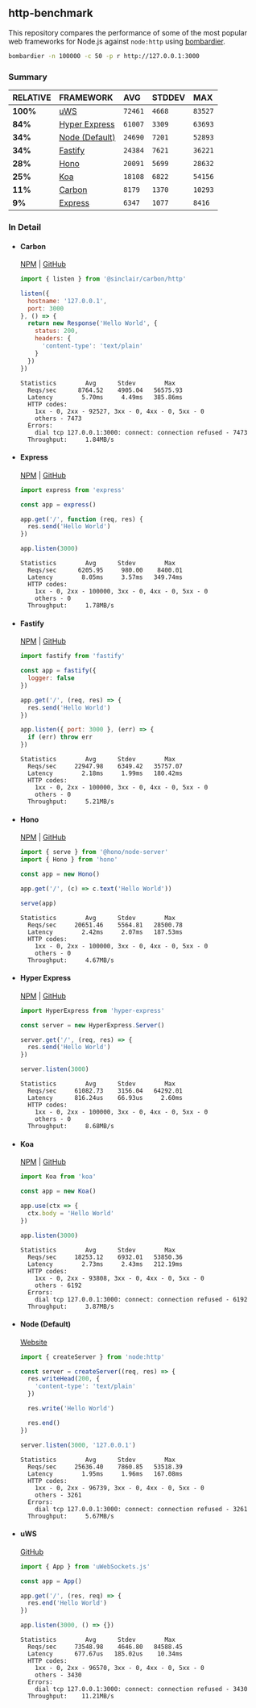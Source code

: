 ## http-benchmark

This repository compares the performance of some of the most popular web frameworks for Node.js against `node:http` using [bombardier](https://github.com/codesenberg/bombardier).

```bash
bombardier -n 100000 -c 50 -p r http://127.0.0.1:3000
```

### Summary

| RELATIVE | FRAMEWORK | AVG | STDDEV | MAX |
| :--- | :--- | :--- | :--- | :--- |
| **100%** | [uWS](#uws) | `72461` | `4668` | `83527` |
| **84%** | [Hyper Express](#hyper-express) | `61007` | `3309` | `63693` |
| **34%** | [Node (Default)](#node-default) | `24690` | `7201` | `52893` |
| **34%** | [Fastify](#fastify) | `24384` | `7621` | `36221` |
| **28%** | [Hono](#hono) | `20091` | `5699` | `28632` |
| **25%** | [Koa](#koa) | `18108` | `6822` | `54156` |
| **11%** | [Carbon](#carbon) | `8179` | `1370` | `10293` |
| **9%** | [Express](#express) | `6347` | `1077` | `8416` |


### In Detail

- #### Carbon
  [NPM](https://npmjs.com/@sinclair/carbon) | [GitHub](https://github.com/sinclairzx81/carbon)
  ```js
  import { listen } from '@sinclair/carbon/http'

  listen({
    hostname: '127.0.0.1',
    port: 3000
  }, () => {
    return new Response('Hello World', {
      status: 200,
      headers: {
        'content-type': 'text/plain'
      }
    })
  })
  ```

  ```
  Statistics        Avg      Stdev        Max
    Reqs/sec      8764.52    4905.04   56575.93
    Latency        5.70ms     4.49ms   385.86ms
    HTTP codes:
      1xx - 0, 2xx - 92527, 3xx - 0, 4xx - 0, 5xx - 0
      others - 7473
    Errors:
      dial tcp 127.0.0.1:3000: connect: connection refused - 7473
    Throughput:     1.84MB/s
  ```

- #### Express
  [NPM](https://npmjs.com/express) | [GitHub](https://github.com/expressjs/express)
  ```js
  import express from 'express'

  const app = express()

  app.get('/', function (req, res) {
    res.send('Hello World')
  })

  app.listen(3000)
  ```

  ```
  Statistics        Avg      Stdev        Max
    Reqs/sec      6205.95     980.00    8400.01
    Latency        8.05ms     3.57ms   349.74ms
    HTTP codes:
      1xx - 0, 2xx - 100000, 3xx - 0, 4xx - 0, 5xx - 0
      others - 0
    Throughput:     1.78MB/s
  ```

- #### Fastify
  [NPM](https://npmjs.com/fastify) | [GitHub](https://github.com/fastify/fastify)
  ```js
  import fastify from 'fastify'

  const app = fastify({
    logger: false
  })

  app.get('/', (req, res) => {
    res.send('Hello World')
  })

  app.listen({ port: 3000 }, (err) => {
    if (err) throw err
  })
  ```

  ```
  Statistics        Avg      Stdev        Max
    Reqs/sec     22947.98    6349.42   35757.07
    Latency        2.18ms     1.99ms   180.42ms
    HTTP codes:
      1xx - 0, 2xx - 100000, 3xx - 0, 4xx - 0, 5xx - 0
      others - 0
    Throughput:     5.21MB/s
  ```

- #### Hono
  [NPM](https://npmjs.com/hono) | [GitHub](https://github.com/honojs/hono)
  ```js
  import { serve } from '@hono/node-server'
  import { Hono } from 'hono'

  const app = new Hono()

  app.get('/', (c) => c.text('Hello World'))

  serve(app)
  ```

  ```
  Statistics        Avg      Stdev        Max
    Reqs/sec     20651.46    5564.81   28500.78
    Latency        2.42ms     2.07ms   187.53ms
    HTTP codes:
      1xx - 0, 2xx - 100000, 3xx - 0, 4xx - 0, 5xx - 0
      others - 0
    Throughput:     4.67MB/s
  ```

- #### Hyper Express
  [NPM](https://npmjs.com/hyper-express) | [GitHub](https://github.com/kartikk221/hyper-express)
  ```js
  import HyperExpress from 'hyper-express'

  const server = new HyperExpress.Server()

  server.get('/', (req, res) => {
    res.send('Hello World')
  })

  server.listen(3000)
  ```

  ```
  Statistics        Avg      Stdev        Max
    Reqs/sec     61082.73    3156.04   64292.01
    Latency      816.24us    66.93us     2.60ms
    HTTP codes:
      1xx - 0, 2xx - 100000, 3xx - 0, 4xx - 0, 5xx - 0
      others - 0
    Throughput:     8.68MB/s
  ```

- #### Koa
  [NPM](https://npmjs.com/koa) | [GitHub](https://github.com/koajs/koa)
  ```js
  import Koa from 'koa'

  const app = new Koa()

  app.use(ctx => {
    ctx.body = 'Hello World'
  })

  app.listen(3000)
  ```

  ```
  Statistics        Avg      Stdev        Max
    Reqs/sec     18253.12    6932.01   53850.36
    Latency        2.73ms     2.43ms   212.19ms
    HTTP codes:
      1xx - 0, 2xx - 93808, 3xx - 0, 4xx - 0, 5xx - 0
      others - 6192
    Errors:
      dial tcp 127.0.0.1:3000: connect: connection refused - 6192
    Throughput:     3.87MB/s
  ```

- #### Node (Default)
  [Website](https://nodejs.org/api/http.html)
  ```js
  import { createServer } from 'node:http'

  const server = createServer((req, res) => {
    res.writeHead(200, {
      'content-type': 'text/plain'
    })

    res.write('Hello World')

    res.end()
  })

  server.listen(3000, '127.0.0.1')
  ```

  ```
  Statistics        Avg      Stdev        Max
    Reqs/sec     25636.40    7860.85   53518.39
    Latency        1.95ms     1.96ms   167.08ms
    HTTP codes:
      1xx - 0, 2xx - 96739, 3xx - 0, 4xx - 0, 5xx - 0
      others - 3261
    Errors:
      dial tcp 127.0.0.1:3000: connect: connection refused - 3261
    Throughput:     5.67MB/s
  ```

- #### uWS
  [GitHub](https://github.com/uNetworking/uWebSockets.js)
  ```js
  import { App } from 'uWebSockets.js'

  const app = App()

  app.get('/', (res, req) => {
    res.end('Hello World')
  })

  app.listen(3000, () => {})
  ```

  ```
  Statistics        Avg      Stdev        Max
    Reqs/sec     73548.98    4646.80   84588.45
    Latency      677.67us   185.02us    10.34ms
    HTTP codes:
      1xx - 0, 2xx - 96570, 3xx - 0, 4xx - 0, 5xx - 0
      others - 3430
    Errors:
      dial tcp 127.0.0.1:3000: connect: connection refused - 3430
    Throughput:    11.21MB/s
  ```


